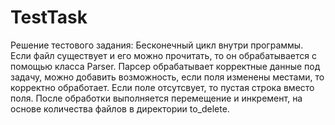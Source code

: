 # TestTask
Решение тестового задания:
Бесконечный цикл внутри программы.
Если файл существует и его можно прочитать, то он обрабатывается с помощью класса Parser.
Парсер обрабатывает корректные данные под задачу, можно добавить возможность, если поля изменены местами, то корректно обработает.
Если поле отсутсвует, то пустая строка вместо поля.
После обработки выполняется перемещение и инкремент, на основе количества файлов в директории to_delete.
